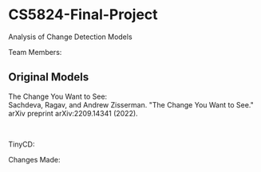 # CS5824-Final-Project

Analysis of Change Detection Models

Team Members:



## Original Models
The Change You Want to See: <br>
Sachdeva, Ragav, and Andrew Zisserman. "The Change You Want to See." arXiv preprint arXiv:2209.14341 (2022).

<br>

TinyCD:


Changes Made:


